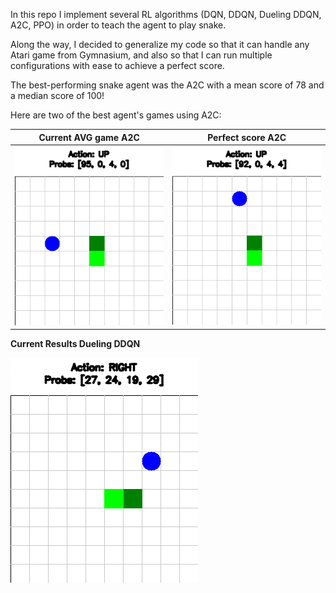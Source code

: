 In this repo I implement several RL algorithms (DQN, DDQN, Dueling DDQN, A2C, PPO) in order to teach the agent to play snake.

Along the way, I decided to generalize my code so that it can handle any Atari game from Gymnasium, and also so that I can run multiple configurations with ease to achieve a perfect score.

The best-performing snake agent was the A2C with a mean score of 78 and a median score of 100!

Here are two of the best agent's games using A2C:

| Current AVG game A2C | Perfect score A2C |
|:---------------------:|:-----------------:|
| ![Current AVG game A2C (Score 78)](A2C_78.gif) | ![Perfect score A2C (Score 100)](A2C_100.gif) |

**Current Results Dueling DDQN**

![Current Results Dueling DDQN (Score 45)](Score_Dueling_DDQN.gif)
